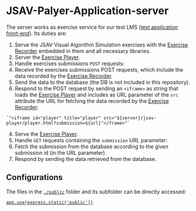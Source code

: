 # JSAV-Palyer-Application-server

The server works as exercise service for our test LMS ([test application front-end](https://github.com/MarianiGiacomo/jsav-player-application-test-app)). Its duties are:
1. Serve the JSAV Visual Algorithm Simulation exercises with the [Exercise Recorder](https://github.com/MarianiGiacomo/jsav-exercise-recorder) embedded in them and all necessary libraries.
2. Server the [Exercise Player](https://github.com/MarianiGiacomo/jsav-exercise-player).
3. Handle exercises submissions `POST` requests:
  1. Receive the exercises submissions POST requests, which include the data recorded by the [Exercise Recorder](https://github.com/MarianiGiacomo/jsav-exercise-recorder).
  2. Send the data to the database (the DB is not included in this repository).
  3. Respond to the POST request by sending an `<iframe>` as string that loads the [Exercise Player](https://github.com/MarianiGiacomo/jsav-exercise-player) and includes as URL parameter of the `src` attribute the URL for fetching the data recorded by the [Exercise Recorder](https://github.com/MarianiGiacomo/jsav-exercise-recorder):

    `"<iframe id="player" title="player" src="${server}/jsav-player/player.html?submission=${url}"</frame>"`
4. Serve the [Exercise Player](https://github.com/MarianiGiacomo/jsav-exercise-player).
5. Handle `GET` requests containing the `submission` URL parameter:
  1. Fetch the submission from the database according to the given submission id (in the URL parameter).
  2. Respond by sending the data retrieved from the database.

## Configurations
The files in the [`./public`](https://github.com/MarianiGiacomo/jsav-palyer-application-test-server/tree/master/public) folder and its subfolder can be directly accessed:

[`app.use(express.static('public'))`](https://github.com/MarianiGiacomo/jsav-palyer-application-test-server/blob/d5c4445d1a819b3b9aed6852822a16eb85a6726a/index.js#L35)
